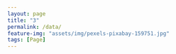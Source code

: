 ```yaml
---
layout: page
title: "3"
permalink: /data/
feature-img: "assets/img/pexels-pixabay-159751.jpg"
tags: [Page]
---
```



